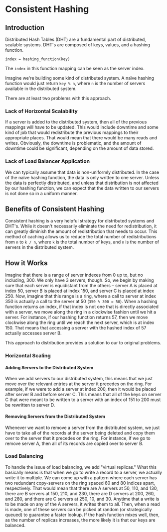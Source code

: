 # Consistent Hashing

## Introduction

Distributed Hash Tables (DHT) are a fundamental part of distributed, scalable systems.
DHT's are composed of keys, values, and a hashing function.

```
index = hashing_function(key)
```

The `index` in this function mapping can be seen as the server index.

Imagine we're building some kind of distributed system.
A naïve hashing function would just return `key % n`, where `n` is the number of servers available in the distributed system.

There are at least two problems with this approach.

### Lack of Horizontal Scalability

If a server is added to the distributed system, then all of the previous mappings will have to be updated.
This would include downtime and some kind of job that would redistribute the previous mappings to their appropriate places.
That would mean that there would be many reads and writes.
Obviously, the downtime is problematic, and the amount of downtime could be significant, depending on the amount of data stored.

### Lack of Load Balancer Application

We can typically assume that data is non-uniformly distributed.
In the case of the naïve hashing function, the data is only written to one server.
Unless the data is perfectly distributed, and unless that distribution is not affected by our hashing function, we can expect that the data written to our servers is not done so in a uniform manner.

## Benefits of Consistent Hashing

Consistent hashing is a very helpful strategy for distributed systems and DHT's.
While it doesn't necessarily eliminate the need for redistribution, it can greatly diminish the amount of redistribution that needs to occur.
This method of caching allows us to reduce the total number of redistributions from `n` to `k / n`, where `k` is the total number of keys, and `n` is the number of servers in the distributed system.


## How it Works

Imagine that there is a range of server indexes from 0 up to, but no including, 300.
We only have 3 servers, though.
So, we begin by making sure that each server is equidistant from the others – server A is placed at index 50, server B is placed at index 150, and server C is placed at index 250.
Now, imagine that this range is a ring, where a call to server at index 350 is actually a call to the server at 50 (`350 % 300 = 50`).
When a hashing function returns an index, if that index is not one that is directly associated with a server, we move along the ring in a clockwise fashion until we hit a server.
For instance, if our hashing function returns 57, then we move clockwise along the ring until we reach the next server, which is at index 150.
That means that accessing a server with the hashed index of 57 actually accesses server B.

This approach to distribution provides a solution to our to original problems.

### Horizontal Scaling

#### Adding Servers to the Distributed System

When we add servers to our distributed system, this means that we just move over the relevant entries at the server it precedes on the ring.
For example, if we were to add a server at index 200, then it would be placed after server B and before server C.
This means that all of the keys on server C that were meant to be written to a server with an index of 151 to 200 must be rewritten to server D.

#### Removing Servers from the Distributed System

Whenever we want to remove a server from the distributed system, we just have to take all of the records at the server being deleted and copy them over to the server that it precedes on the ring.
For instance, if we go to remove server A, then all of its records are copied over to server B.

### Load Balancing

To handle the issue of load balancing, we add "virtual replicas."
What this basically means is that when we go to write a record to a server, we actually write it to multiple.
We can come up with a pattern where each server has two redundant copy-servers on the ring spaced 60 and 80 indices apart, respectively.
That would mean that there are A servers at 50, 110, and 130, there are B servers at 150, 210, and 230, there are D servers at 200, 260, and 280, and there are C servers at 250, 10, and 30.
Anytime that a write is to be made on any of the A servers, it writes them to all.
Then, when a read is made, one of these servers can be picked at random (or strategically queued) to guarantee a faster lookup.
If the hash function mixes well, then, as the number of replicas increases, the more likely it is that our keys are balanced.
